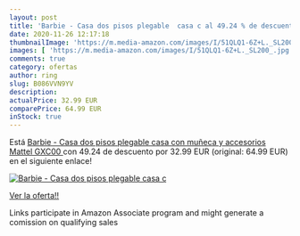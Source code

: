 ```yaml
---
layout: post
title: 'Barbie - Casa dos pisos plegable  casa c al 49.24 % de descuento'
date: 2020-11-26 12:17:18
thumbnailImage: 'https://m.media-amazon.com/images/I/51QLQ1-6Z+L._SL200_.jpg'
images: [ 'https://m.media-amazon.com/images/I/51QLQ1-6Z+L._SL200_.jpg' ]
comments: true
category: ofertas
author: ring
slug: B086VVN9YV
description:
actualPrice: 32.99 EUR
comparePrice: 64.99 EUR
inStock: true
---
```


Está [Barbie - Casa dos pisos plegable  casa con muñeca y accesorios  Mattel GXC00 ](https://www.amazon.es/dp/B086VVN9YV/?tag=tolees-21) con 49.24 de descuento por 32.99 EUR (original: 64.99 EUR) en el siguiente enlace!

[![Barbie - Casa dos pisos plegable  casa c](https://m.media-amazon.com/images/I/51QLQ1-6Z+L._SL200_.jpg)](https://www.amazon.es/dp/B086VVN9YV/?tag=tolees-21)

[Ver la oferta!!](https://www.amazon.es/dp/B086VVN9YV/?tag=tolees-21)

Links participate in Amazon Associate program and might generate a comission on qualifying sales


